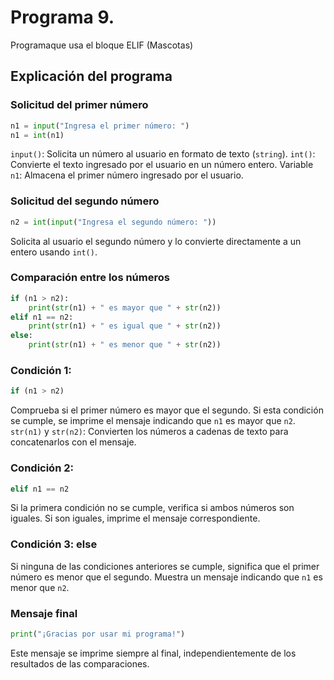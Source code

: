 # Programa 9. 
Programaque usa el bloque ELIF (Mascotas)
## Explicación del programa 

### Solicitud del primer número
```python
n1 = input("Ingresa el primer número: ")
n1 = int(n1)
```
`input()`: Solicita un número al usuario en formato de texto (`string`). `int()`: Convierte el texto ingresado por el usuario en un número entero.
Variable `n1`: Almacena el primer número ingresado por el usuario.

### Solicitud del segundo número
```python
n2 = int(input("Ingresa el segundo número: ")) 
```
Solicita al usuario el segundo número y lo convierte directamente a un entero usando `int()`.

### Comparación entre los números
```python
if (n1 > n2):
    print(str(n1) + " es mayor que " + str(n2))
elif n1 == n2:
    print(str(n1) + " es igual que " + str(n2))
else:
    print(str(n1) + " es menor que " + str(n2))
```
### Condición 1: 
```python
if (n1 > n2)
```
Comprueba si el primer número es mayor que el segundo. Si esta condición se cumple, se imprime el mensaje indicando que `n1` es mayor que `n2`.
`str(n1)` y `str(n2)`: Convierten los números a cadenas de texto para concatenarlos con el mensaje.

### Condición 2: 
```python
elif n1 == n2
```
Si la primera condición no se cumple, verifica si ambos números son iguales. Si son iguales, imprime el mensaje correspondiente.

### Condición 3: else
Si ninguna de las condiciones anteriores se cumple, significa que el primer número es menor que el segundo. Muestra un mensaje indicando que `n1` es menor que `n2`.

### Mensaje final
```python
print("¡Gracias por usar mi programa!")
```
Este mensaje se imprime siempre al final, independientemente de los resultados de las comparaciones.
